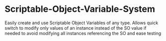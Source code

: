 # Scriptable-Object-Variable-System
Easily create and use Scriptable Object Variables of any type. Allows quick switch to modify only values of an instance instead of the SO value if needed to avoid modifying all instances referencing the SO and ease testing
